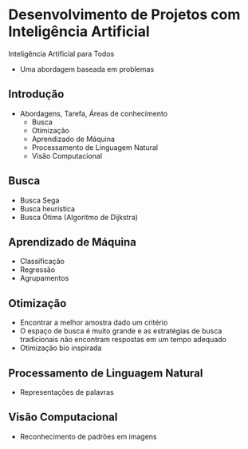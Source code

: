 # Desenvolvimento de Projetos com Inteligência Artificial

Inteligência Artificial para Todos 
- Uma abordagem baseada em problemas 

## Introdução 
* Abordagens, Tarefa, Áreas de conhecimento 
  * Busca
  * Otimização
  * Aprendizado de Máquina 
  * Processamento de Linguagem Natural 
  * Visão Computacional 

## Busca
* Busca Sega 
* Busca heurística
* Busca Ótima (Algoritmo de Dijkstra) 

## Aprendizado de Máquina 
* Classificação 
* Regressão 
* Agrupamentos 

## Otimização 
* Encontrar a melhor amostra dado um critério 
* O espaço de busca é muito grande e as estratégias de busca tradicionais não encontram respostas em um tempo adequado 
* Otimização bio inspirada 

## Processamento de Linguagem Natural 
* Representações de palavras 

## Visão Computacional 
* Reconhecimento de padrões em imagens 
